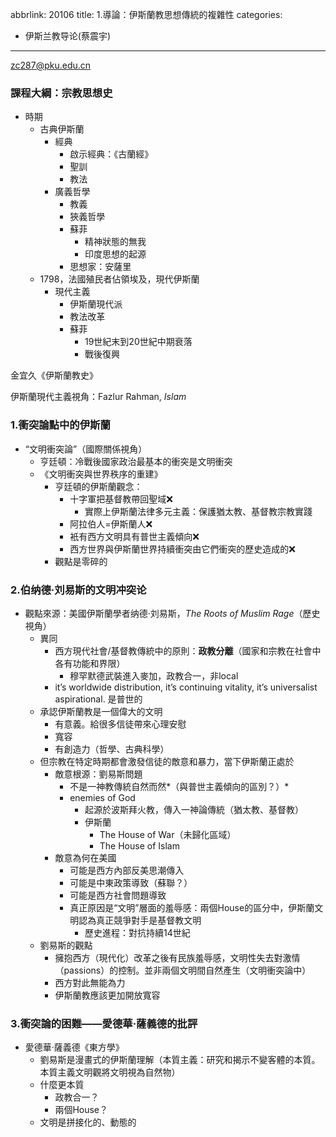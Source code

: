 abbrlink: 20106
title: 1.導論：伊斯蘭教思想傳統的複雜性
categories:
  - 伊斯兰教导论(蔡震宇)
---
zc287@pku.edu.cn

### 課程大綱：宗教思想史

- 時期
	- 古典伊斯蘭
		- 經典
			- 啟示經典：《古蘭經》
			- 聖訓
			- 教法
		- 廣義哲學
			- 教義
			- 狹義哲學
			- 蘇菲
				- 精神狀態的無我
				- 印度思想的起源
			- 思想家：安薩里
	- 1798，法國殖民者佔領埃及，現代伊斯蘭
		- 現代主義
			- 伊斯蘭現代派
			- 教法改革
			- 蘇菲
				- 19世紀末到20世紀中期衰落
				- 戰後復興

金宜久《伊斯蘭教史》

伊斯蘭現代主義視角：Fazlur Rahman, *Islam*

### 1.衝突論點中的伊斯蘭

- “文明衝突論”（國際關係視角）
	- 亨廷頓：冷戰後國家政治最基本的衝突是文明衝突
	- 《文明衝突與世界秩序的重建》
		- 亨廷頓的伊斯蘭觀念：
			- 十字軍把基督教帶回聖域❌
				- 實際上伊斯蘭法律多元主義：保護猶太教、基督教宗教實踐
			- 阿拉伯人=伊斯蘭人❌
			- 衹有西方文明具有普世主義傾向❌
			- 西方世界與伊斯蘭世界持續衝突由它們衝突的歷史造成的❌
		- 觀點是零碎的

### 2.伯纳德·刘易斯的文明冲突论

- 觀點來源：美國伊斯蘭學者纳德·刘易斯，*The Roots of Muslim Rage*（歷史視角）
	- 異同
		- 西方現代社會/基督教傳統中的原則：**政教分離**（國家和宗教在社會中各有功能和界限）
			- 穆罕默德武裝進入麥加，政教合一，非local
		- it’s worldwide distribution, it’s continuing vitality, it’s universalist aspirational. 是普世的
	- 承認伊斯蘭教是一個偉大的文明
		- 有意義。給很多信徒帶來心理安慰
		- 寬容
		- 有創造力（哲學、古典科學）
	- 但宗教在特定時期都會激發信徒的敵意和暴力，當下伊斯蘭正處於
		- 敵意根源：劉易斯問題
			- 不是一神教傳統自然而然*（與普世主義傾向的區別？）*
			- enemies of God
				- 起源於波斯拜火教，傳入一神論傳統（猶太教、基督教）
				- 伊斯蘭
					- The House of War（未歸化區域）
					- The House of Islam
		- 敵意為何在美國
			- 可能是西方內部反美思潮傳入
			- 可能是中東政策導致（蘇聯？）
			- 可能是西方社會問題導致
			- 真正原因是“文明”層面的羞辱感：兩個House的區分中，伊斯蘭文明認為真正競爭對手是基督教文明
				- 歷史進程：對抗持續14世紀
	- 劉易斯的觀點
		- 擁抱西方（現代化）改革之後有民族羞辱感，文明性失去對激情（passions）的控制。並非兩個文明間自然產生（文明衝突論中）
		- 西方對此無能為力
		- 伊斯蘭教應該更加開放寬容

### 3.衝突論的困難——愛德華·薩義德的批評

- 愛德華·薩義德《東方學》
	- 劉易斯是漫畫式的伊斯蘭理解（本質主義：研究和揭示不變客體的本質。本質主義文明觀將文明視為自然物）
	- 什麼更本質
		- 政教合一？
		- 兩個House？
	- 文明是拼接化的、動態的